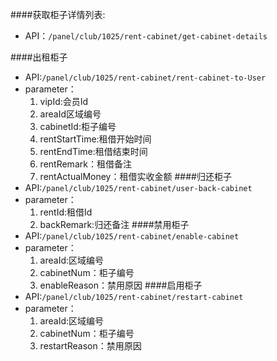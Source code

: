 ####获取柜子详情列表:
- API：`/panel/club/1025/rent-cabinet/get-cabinet-details`

####出租柜子
- API:`/panel/club/1025/rent-cabinet/rent-cabinet-to-User`
- parameter：
	1. vipId:会员Id
	2. areaId区域编号
	3. cabinetId:柜子编号
	4. rentStartTime:租借开始时间
	5. rentEndTime:租借结束时间
	6. rentRemark：租借备注
	7. rentActualMoney：租借实收金额
####归还柜子
- API:`/panel/club/1025/rent-cabinet/user-back-cabinet`
- parameter：
	1. rentId:租借Id
	2. backRemark:归还备注
####禁用柜子
- API:`/panel/club/1025/rent-cabinet/enable-cabinet`
- parameter：
	1. areaId:区域编号
	2. cabinetNum：柜子编号
	3. enableReason：禁用原因
####启用柜子
- API:`/panel/club/1025/rent-cabinet/restart-cabinet`
- parameter：
	1. areaId:区域编号
	2. cabinetNum：柜子编号
	3. restartReason：禁用原因